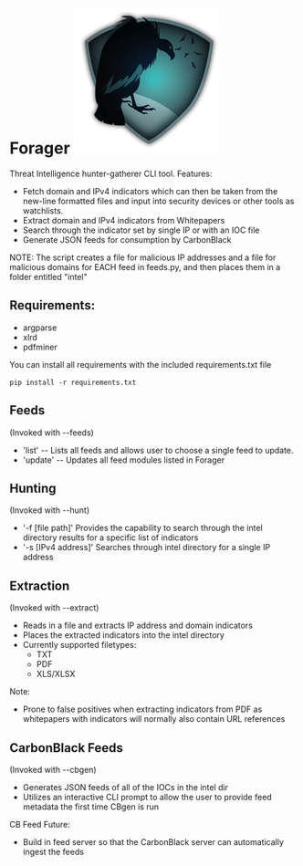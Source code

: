 Forager  ![alt tag](img/Forager.png)
=======

Threat Intelligence hunter-gatherer CLI tool. 
Features:

* Fetch domain and IPv4 indicators which can then be taken from the new-line formatted files and input into security devices or other tools as watchlists.
* Extract domain and IPv4 indicators from Whitepapers
* Search through the indicator set by single IP or with an IOC file
* Generate JSON feeds for consumption by CarbonBlack

NOTE:
The script creates a file for malicious IP addresses and a file for malicious domains for EACH feed in feeds.py, and then places them in a folder entitled "intel" 


Requirements:
-------
* argparse
* xlrd
* pdfminer

You can install all requirements with the included requirements.txt file
```
pip install -r requirements.txt
```

Feeds
--------

(Invoked with --feeds)

* 'list' -- Lists all feeds and allows user to choose a single feed to update. 
* 'update' -- Updates all feed modules listed in Forager

Hunting 
---------

(Invoked with --hunt)

* '-f [file path]' Provides the capability to search through the intel directory results for a specific list of indicators
* '-s [IPv4 address]' Searches through intel directory for a single IP address

Extraction
----------

(Invoked with --extract)

* Reads in a file and extracts IP address and domain indicators
* Places the extracted indicators into the intel directory 
* Currently supported filetypes:
  * TXT
  * PDF
  * XLS/XLSX

Note:

* Prone to false positives when extracting indicators from PDF as whitepapers with indicators will normally also contain URL references

CarbonBlack Feeds
-----------------

(Invoked with --cbgen)

* Generates JSON feeds of all of the IOCs in the intel dir
* Utilizes an interactive CLI prompt to allow the user to provide feed metadata the first time CBgen is run

CB Feed Future:

* Build in feed server so that the CarbonBlack server can automatically ingest the feeds
